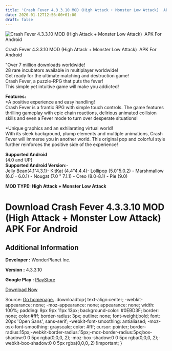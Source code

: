 ```yaml
---
title: 'Crash Fever 4.3.3.10 MOD (High Attack + Monster Low Attack)  APK For Android'
date: 2020-01-12T12:56:00+01:00
draft: false
---
```


![Crash Fever 4.3.3.10 MOD (High Attack + Monster Low Attack)  APK For Android](https://i1.wp.com/apkhome.net/wp-content/uploads/2020/01/Crash-Fever-4.3.3.10-MOD-High-Attack-Monster-Low-Attack.png "Crash Fever 4.3.3.10 MOD (High Attack + Monster Low Attack)  APK For Android")

  

Crash Fever 4.3.3.10 MOD (High Attack + Monster Low Attack)  APK For Android

"Over 7 million downloads worldwide!  
28 rare incubators available in multiplayer worldwide!  
Get ready for the ultimate matching and destruction game!  
Crash Fever, a puzzle-RPG that puts the fever!  
This simple yet intuitive game will make you addicted!

**Features:**  
\*A positive experience and easy handling!  
Crash Fever is a frantic RPG with simple touch controls. The game features thrilling gameplay with epic chain reactions, delirious animated collision skills and even a Fever mode to turn over desperate situations!

\*Unique graphics and an exhilarating virtual world!  
With its sleek background, plump elements and multiple animations, Crash Fever will immerse you in another world. This original pop and colorful style further reinforces the positive side of the experience!

**Supported Android**  
{4.0 and UP}  
**Supported Android Version**:-  
Jelly Bean(4.1"4.3.1)- KitKat (4.4"4.4.4)- Lollipop (5.0"5.0.2) - Marshmallow (6.0 - 6.0.1) - Nougat (7.0 " 7.1.1) - Oreo (8.0-8.1) - Pie (9.0)

**MOD TYPE: High Attack + Monster Low Attack**

Download Crash Fever 4.3.3.10 MOD (High Attack + Monster Low Attack)  APK For Android
======================================================================================

Additional Information
----------------------

**Developer :** WonderPlanet Inc.

**Version :** 4.3.3.10

**Google Play :** [PlayStore](https://play.google.com/store/apps/details?id=com.wonderplanet.CrashFever)

  

[Download Now](https://store4app.co/post/crash-fever-4-3-3-10-mod-high-attack-monster-low-attack-apk-for-android_1578654949)

  
Source: [Go homepage.](https://store4app.co/post/crash-fever-4-3-3-10-mod-high-attack-monster-low-attack-apk-for-android_1578654949) .downloadtop{ text-align:center; -webkit-appearance: none; -moz-appearance: none; appearance: none; width: 100%; padding: 9px 9px 11px 13px; background-color: #0EBD3F; border: none; color:#fff; border-radius: 3px; outline: none; font-weight;bold; font: 20px 'Open Sans', sans-serif; -webkit-font-smoothing: antialiased; -moz-osx-font-smoothing: grayscale; color: #fff; cursor: pointer; border-radius:15px;-webkit-border-radius:15px;-moz-border-radius:5px;box-shadow:0 0 5px rgba(0,0,0,.2);-moz-box-shadow:0 0 5px rgba(0,0,0,.2);-webkit-box-shadow:0 0 5px rgba(0,0,0,.2) !important; }